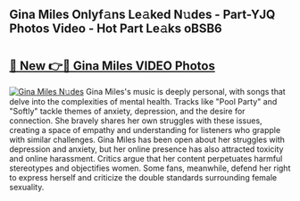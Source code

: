 ## Gina Miles Onlyf𝚊ns Le𝚊ked N𝚞des - Part-YJQ Photos Video - Hot Part Le𝚊ks oBSB6

# <h2><a href="http://ac44424.deff.icu/?id=Gina+Miles">🔗 New 👉🔴 Gina Miles VIDEO Photos</a></h2>

[![Gina Miles N𝚞des](https://i.imgur.com/rIISA9y.gif)](http://ac44424.deff.icu/?id=Gina+Miles)
Gina Miles's music is deeply personal, with songs that delve into the complexities of mental health. Tracks like "Pool Party" and "Softly" tackle themes of anxiety, depression, and the desire for connection. She bravely shares her own struggles with these issues, creating a space of empathy and understanding for listeners who grapple with similar challenges. Gina Miles has been open about her struggles with depression and anxiety, but her online presence has also attracted toxicity and online harassment. Critics argue that her content perpetuates harmful stereotypes and objectifies women. Some fans, meanwhile, defend her right to express herself and criticize the double standards surrounding female sexuality.
